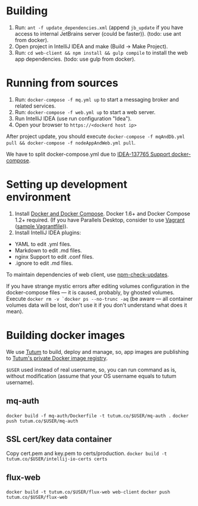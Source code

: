 # Building
1. Run: `ant -f update_dependencies.xml` (append `jb_update` if you have access to internal JetBrains server (could be faster)). (todo: use ant from docker).
2. Open project in IntelliJ IDEA and make (Build -> Make Project).
3. Run: `cd web-client && npm install && gulp compile` to install the web app dependencies. (todo: use gulp from docker).

# Running from sources
1. Run: `docker-compose -f mq.yml up` to start a messaging broker and related services.
1. Run: `docker-compose -f web.yml up` to start a web server.
1. Run IntelliJ IDEA (use run configuration "Idea").
1. Open your browser to `https://<dockerd host ip>`

After project update, you should execute `docker-compose -f mqAndDb.yml pull && docker-compose -f nodeAppAndWeb.yml pull`.

We have to split docker-compose.yml due to [IDEA-137765 Support docker-compose](https://youtrack.jetbrains.com/issue/IDEA-137765).

# Setting up development environment
1. Install [Docker and Docker Compose](https://docs.docker.com/compose/install/). Docker 1.6+ and Docker Compose 1.2+ required. 
(If you have Parallels Desktop, consider to use [Vagrant](https://github.com/Parallels/boot2docker-vagrant-box) ([sample Vagrantfile](https://dl.dropboxusercontent.com/u/43511007/Vagrantfile))).
1. Install IntelliJ IDEA plugins:
  * YAML to edit .yml files.
  * Markdown to edit .md files.
  * nginx Support to edit .conf files.
  * .ignore to edit .md files.

To maintain dependencies of web client, use [npm-check-updates](https://www.npmjs.com/package/npm-check-updates).

If you have strange mystic errors after editing volumes configuration in the docker-compose files — it is caused, probably, by ghosted volumes.
Execute ```docker rm -v `docker ps --no-trunc -aq``` (be aware — all container volumes data will be lost, don't use it if you don't understand what does it mean).

# Building docker images
We use [Tutum](https://www.tutum.co) to build, deploy and manage, so, app images are publishing to [Tutum's private Docker image registry](https://support.tutum.co/support/articles/5000012183-using-tutum-s-private-docker-image-registry).

`$USER` used instead of real username, so, you can run command as is, without modification (assume that your OS username equals to tutum username).
## mq-auth
`docker build -f mq-auth/Dockerfile -t tutum.co/$USER/mq-auth .`
`docker push tutum.co/$USER/mq-auth`

## SSL cert/key data container
Copy cert.pem and key.pem to certs/production.
`docker build -t tutum.co/$USER/intellij-io-certs certs`

## flux-web
`docker build -t tutum.co/$USER/flux-web web-client`
`docker push tutum.co/$USER/flux-web`